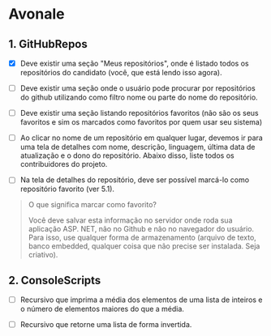 # Avonale

## 1. GitHubRepos

* [x] Deve existir uma seção "Meus repositórios", onde é listado todos os repositórios do candidato (você, que está lendo isso agora).

* [ ] Deve existir uma seção onde o usuário pode procurar por repositórios do github utilizando como filtro nome ou parte do nome do repositório.

* [ ] Deve existir uma seção listando repositórios favoritos (não são os seus favoritos e sim os marcados como favoritos por quem usar seu sistema)

* [ ] Ao clicar no nome de um repositório em qualquer lugar, devemos ir para uma tela de detalhes com nome, descrição, linguagem, última data de atualização e o dono do repositório. Abaixo disso, liste todos os contribuidores do projeto.

* [ ] Na tela de detalhes do repositório, deve ser possível marcá-lo como repositório favorito (ver 5.1).

> O que significa marcar como favorito?
>
> Você deve salvar esta informação no servidor onde roda sua aplicação ASP. NET, não no Github e não no navegador do usuário. Para isso, use qualquer forma de armazenamento (arquivo de texto, banco embedded, qualquer coisa que não precise ser instalada. Seja criativo).

## 2. ConsoleScripts

* [ ] Recursivo que imprima a média dos elementos de uma lista de inteiros e o número de elementos maiores do que a média.

* [ ] Recursivo que retorne uma lista de forma invertida.
